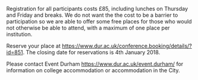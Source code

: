 Registration for all participants costs £85, including lunches on Thursday and Friday and breaks. We do not want the the cost to be a barrier to participation so we are able to offer some free places for those who would not otherwise be able to attend, with a maximum of one place per institution.

Reserve your place at <https://www.dur.ac.uk/conference.booking/details/?id=851>. The closing date for reservations is 4th January 2018.

Please contact Event Durham <https://www.dur.ac.uk/event.durham/> for information on college accommodation or accommodation in the City.  